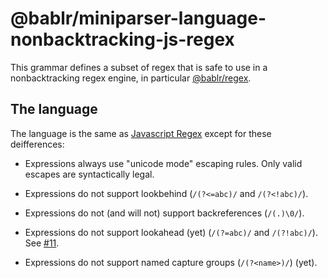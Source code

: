 # @bablr/miniparser-language-nonbacktracking-js-regex

This grammar defines a subset of regex that is safe to use in a nonbacktracking regex engine, in particular [@bablr/regex](https://github.com/bablr-lang/regex).

## The language

The language is the same as [Javascript Regex](https://developer.mozilla.org/en-US/docs/Web/JavaScript/Guide/Regular_Expressions) except for these deifferences:

- Expressions always use "unicode mode" escaping rules. Only valid escapes are syntactically legal.

- Expressions do not support lookbehind (`/(?<=abc)/` and `/(?<!abc)/`).

- Expressions do not (and will not) support backreferences (`/(.)\0/`).

- Expressions do not support lookahead (yet) (`/(?=abc)/` and `/(?!abc)/`). See [#11](https://github.com/bablr-lang/regex/issues/11).

- Expressions do not support named capture groups (`/(?<name>)/`) (yet).
